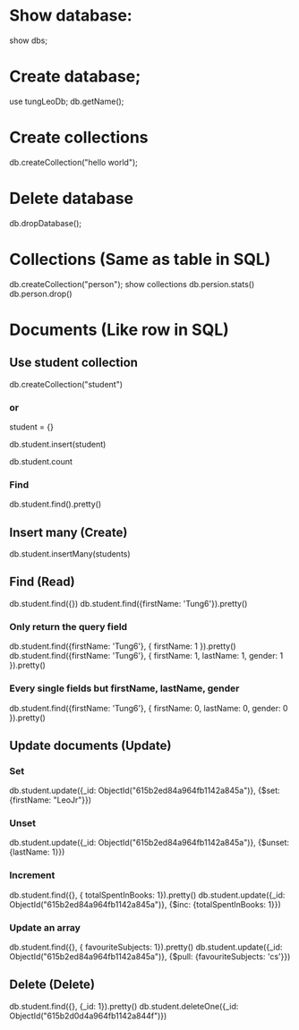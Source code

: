 # Show database:

show dbs;

# Create database;

use tungLeoDb;
db.getName();

# Create collections

db.createCollection("hello world");

# Delete database

db.dropDatabase();

# Collections (Same as table in SQL)

db.createCollection("person");
show collections
db.persion.stats()
db.person.drop()

# Documents (Like row in SQL)

## Use student collection

db.createCollection("student")

### or

student = {}

db.student.insert(student)

db.student.count

### Find

db.student.find().pretty()

## Insert many (Create)

db.student.insertMany(students)

## Find (Read)

db.student.find({})
db.student.find({firstName: 'Tung6'}).pretty()

### Only return the query field

db.student.find({firstName: 'Tung6'}, { firstName: 1 }).pretty()
db.student.find({firstName: 'Tung6'}, { firstName: 1, lastName: 1, gender: 1 }).pretty()

### Every single fields but firstName, lastName, gender

db.student.find({firstName: 'Tung6'}, { firstName: 0, lastName: 0, gender: 0 }).pretty()

## Update documents (Update)

### Set

db.student.update({\_id: ObjectId("615b2ed84a964fb1142a845a")}, {$set: {firstName: "LeoJr"}})

### Unset

db.student.update({\_id: ObjectId("615b2ed84a964fb1142a845a")}, {$unset: {lastName: 1}})

### Increment

db.student.find({}, { totalSpentInBooks: 1}).pretty()
db.student.update({\_id: ObjectId("615b2ed84a964fb1142a845a")}, {$inc: {totalSpentInBooks: 1}})

### Update an array

db.student.find({}, { favouriteSubjects: 1}).pretty()
db.student.update({\_id: ObjectId("615b2ed84a964fb1142a845a")}, {$pull: {favouriteSubjects: 'cs'}})

## Delete (Delete)

db.student.find({}, {\_id: 1}).pretty()
db.student.deleteOne({\_id: ObjectId("615b2d0d4a964fb1142a844f")})
